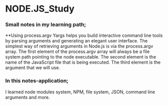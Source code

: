 # NODE.JS_Study

### Small notes in my learning path;
**Using process.argv
Yargs helps you build interactive command line tools by parsing arguments and generating an elegant user interface. The simplest way of retrieving arguments in Node.js is via the process.argv array. The first element of the process.argv array will always be a file system path pointing to the node executable. The second element is the name of the JavaScript file that is being executed. The third element is the argument that we will use.

### In this notes-application;
I learned node modules system, NPM, file system, JSON, command line arguments and more.
